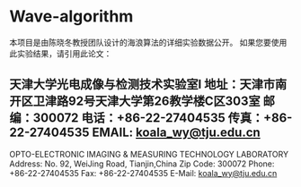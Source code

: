 # Wave-algorithm

本项目是由陈晓冬教授团队设计的海浪算法的详细实验数据公开。
如果您要使用此实验结果，请引用此论文：





天津大学光电成像与检测技术实验室I
地址：天津市南开区卫津路92号天津大学第26教学楼C区303室
邮编：300072
电话：+86-22-27404535 传真：+86-22-27404535
EMAIL: koala_wy@tju.edu.cn
--------------------------------------------------------------
OPTO-ELECTRONIC IMAGING & MEASURING TECHNOLOGY LABORATORY
Address: No. 92, WeiJing Road, Tianjin,China
Zip Code: 300072
Phone: +86-22-27404535 Fax: +86-22-27404535
E-Mail: koala_wy@tju.edu.cn

